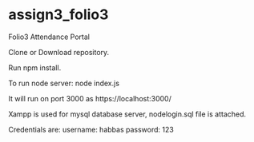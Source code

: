 # assign3_folio3
Folio3 Attendance Portal


Clone or Download repository.

Run npm install.

To run node server:
  node index.js
  
It will run on port 3000 as https://localhost:3000/

Xampp is used for mysql database server, nodelogin.sql file is attached.

Credentials are:
  username: habbas
  password: 123
